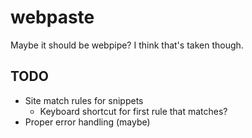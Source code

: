 # webpaste

Maybe it should be webpipe? I think that's taken though.

## TODO
* Site match rules for snippets
    * Keyboard shortcut for first rule that matches?
* Proper error handling (maybe)
